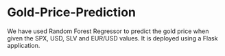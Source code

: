 # Gold-Price-Prediction

We have used Random Forest Regressor to predict the gold price when given the SPX, USD, SLV and EUR/USD values. It is deployed using a Flask application.
